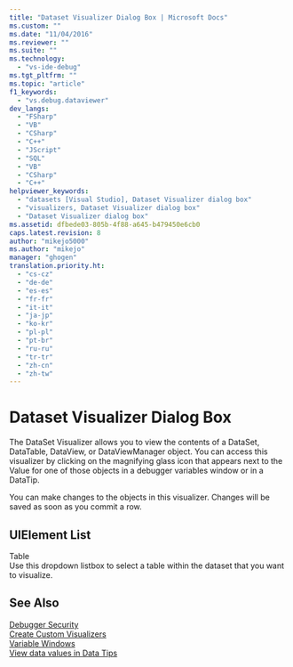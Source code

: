 ```yaml
---
title: "Dataset Visualizer Dialog Box | Microsoft Docs"
ms.custom: ""
ms.date: "11/04/2016"
ms.reviewer: ""
ms.suite: ""
ms.technology: 
  - "vs-ide-debug"
ms.tgt_pltfrm: ""
ms.topic: "article"
f1_keywords: 
  - "vs.debug.dataviewer"
dev_langs: 
  - "FSharp"
  - "VB"
  - "CSharp"
  - "C++"
  - "JScript"
  - "SQL"
  - "VB"
  - "CSharp"
  - "C++"
helpviewer_keywords: 
  - "datasets [Visual Studio], Dataset Visualizer dialog box"
  - "visualizers, Dataset Visualizer dialog box"
  - "Dataset Visualizer dialog box"
ms.assetid: dfbede03-805b-4f88-a645-b479450e6cb0
caps.latest.revision: 8
author: "mikejo5000"
ms.author: "mikejo"
manager: "ghogen"
translation.priority.ht: 
  - "cs-cz"
  - "de-de"
  - "es-es"
  - "fr-fr"
  - "it-it"
  - "ja-jp"
  - "ko-kr"
  - "pl-pl"
  - "pt-br"
  - "ru-ru"
  - "tr-tr"
  - "zh-cn"
  - "zh-tw"
---
```

# Dataset Visualizer Dialog Box
The DataSet Visualizer allows you to view the contents of a DataSet, DataTable, DataView, or DataViewManager object. You can access this visualizer by clicking on the magnifying glass icon that appears next to the Value for one of those objects in a debugger variables window or in a DataTip.  
  
 You can make changes to the objects in this visualizer. Changes will be saved as soon as you commit a row.  
  
## UIElement List  
 Table  
 Use this dropdown listbox to select a table within the dataset that you want to visualize.  
  
## See Also  
 [Debugger Security](../debugger/debugger-security.md)   
 [Create Custom Visualizers](../debugger/create-custom-visualizers-of-data.md)   
 [Variable Windows](../Topic/Variable%20Windows.md)   
 [View data values in Data Tips](../debugger/view-data-values-in-data-tips-in-the-code-editor.md)